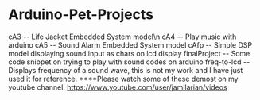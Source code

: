 # Arduino-Pet-Projects
cA3		--	Life Jacket Embedded System model\n
cA4		--	Play music with arduino
cA5		--	Sound Alarm Embedded System model
cAfp		-- 	Simple DSP model displaying sound input as chars on lcd display
finalProject	-- 	Some code snippet on trying to play with sound codes on arduino
freq-to-lcd	--	Displays frequency of a sound wave, this is not my work and I have just used it for reference.
****Please watch some of these demost on my youtube channel:
https://www.youtube.com/user/jamilarian/videos
